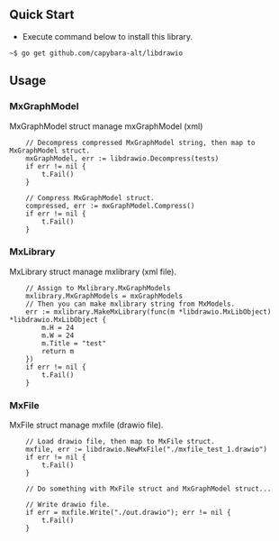 ## Quick Start
+ Execute command below to install this library.
```
~$ go get github.com/capybara-alt/libdrawio
```
## Usage
### MxGraphModel
MxGraphModel struct manage mxGraphModel (xml)
```
	// Decompress compressed MxGraphModel string, then map to MxGraphModel struct.
	mxGraphModel, err := libdrawio.Decompress(tests)
	if err != nil {
		t.Fail()
	}

	// Compress MxGraphModel struct.
	compressed, err := mxGraphModel.Compress()
	if err != nil {
		t.Fail()
	}
```
### MxLibrary
MxLibrary struct manage mxlibrary (xml file).
```
	// Assign to Mxlibrary.MxGraphModels
	mxlibrary.MxGraphModels = mxGraphModels
	// Then you can make mxlibrary string from MxModels.
	err := mxlibrary.MakeMxLibrary(func(m *libdrawio.MxLibObject) *libdrawio.MxLibObject {
		m.H = 24
		m.W = 24
		m.Title = "test"
		return m
	})
	if err != nil {
		t.Fail()
	}
```
### MxFile
MxFile struct manage mxfile (drawio file).
```
	// Load drawio file, then map to MxFile struct.
	mxfile, err := libdrawio.NewMxFile("./mxfile_test_1.drawio")
	if err != nil {
		t.Fail()
	}

	// Do something with MxFile struct and MxGraphModel struct...

	// Write drawio file.
	if err = mxfile.Write("./out.drawio"); err != nil {
		t.Fail()
	}
```
